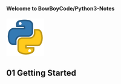 #### Welcome to BowBoyCode/Python3-Notes

<img src="images/pylogo.png" width=100>
<!-- ![](images/pylogo.png) -->




## 01 Getting Started


















